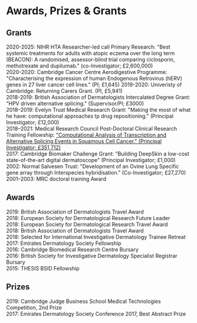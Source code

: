 # Awards, Prizes & Grants

## Grants

2020-2025: NIHR HTA Researcher-led call Primary Research: "Best systemic treatments for adults with atopic eczema over the long term (BEACON): A randomised, assessor-blind trial comparing ciclosporin, methotrexate and dupilumab." (co-Investigator; £2,600,000) <br>
2020-2020: Cambridge Cancer Centre Aerodigestive Programme: "Characterising the expression of human Endogenous Retrovirus (hERV) genes in 27 liver cancer cell lines." (PI; £1,645)
2019-2020: Univeristy of Cambridge: Returning Carers Grant. (PI, £5,941) <br>
2018-2019: British Association of Dermatologists Intercalated Degree Grant: "HPV driven alternative splicing." (Supervisor/PI; £3000) <br>
2018–2019: Evelyn Trust Medical Research Grant: "Making the most of what he have: computational approaches tp drug repositioning." (Principal Investigator; £12,000) <br>
2018–2021: Medical Research Council Post-Doctoral Clinical Research Training Fellowship: ["Computational Analysis of Transcription and Alternative Splicing Events in Squamous Cell Cancer." (Principal Investigator; £351,712)](https://gtr.ukri.org/project/0FBDB2E3-C572-4CE9-9F4F-2CEAD58E2210) <br>
2017: Cambridge Biomaker Challenge Grant: "Building DeepSkin a low-cost state-of-the-art digital dermatoscope" (Principal Investigator; £1,000) <br>
2002: Normal Salvesen Trust: "Development of an Ovine Lung Specific gene array through Interspecies hybridisation." (Co-Investigator; £27,270) <br>
2001–2003: MRC doctoral training Award 

## Awards

2019: British Association of Dermatologists Travel Award <br>
2018: European Society for Dermatological Research Future Leader <br>
2018: European Society for Dermatological Research Travel Award <br>
2018: British Association of Dermatologists Travel Award <br>
2018: Selected for International Investigative Dermatology Trainee Retreat <br>
2017: Emirates Dermatology Society Fellowship <br> 
2016: Cambridge Biomedical Research Centre Bursary <br> 
2016: British Society for Investigative Dermatology Specialist Registrar Bursary <br> 
2015: THESIS BSID Fellowship <br> 

## Prizes

2019: Cambridge Judge Business School Medical Technologies Competition, 2nd Prize <br>
2017: Emirates Dermatology Society Conference 2017, Best Abstract Prize <br>

